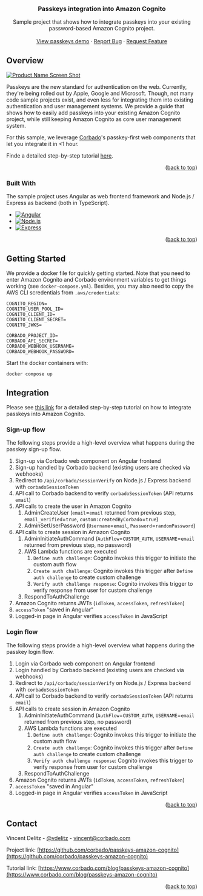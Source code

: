 <a name="readme-top"></a>

<!-- PROJECT LOGO -->
<br />
<div align="center">
  <h3 align="center">Passkeys integration into Amazon Cognito</h3>

  <p align="center">
    Sample project that shows how to integrate passkeys into your existing password-based Amazon Cognito project.
    <br />
    <br />
    <a href="https://passkeys.eu">View passkeys demo</a>
    ·
    <a href="https://github.com/corbado/passkeys-amazon-cognito/issues">Report Bug</a>
    ·
    <a href="https://github.com/corbado/passkeys-amazon-cognito/issues">Request Feature</a>
  </p>
</div>



<!-- ABOUT THE PROJECT -->
## Overview

[![Product Name Screen Shot][product-screenshot]](https://example.com)

Passkeys are the new standard for authentication on the web. Currently, they're being rolled out by Apple, Google and Microsoft. Though, not many code
sample projects exist, and even less for integrating them into existing authentication and user management systems. We provide a guide that shows how to easily add
passkeys into your existing Amazon Cognito project, while still keeping Amazon Cognito as core user management system.

For this sample, we leverage [Corbado](https://www.corbado.com)'s passkey-first web components that let you integrate it in <1 hour.

Finde a detailed step-by-step tutorial [here](https://www.corbado.com/blog/passkeys-amazon-cognito).

<p align="right">(<a href="#readme-top">back to top</a>)</p>



### Built With

The sample project uses Angular as web frontend framework and Node.js / Express as backend (both in TypeScript).

* [![Angular][Angular.io]][Angular-url]
* [![Node.js][Nodejs.org]][Nodejs-url]
* [![Express][Expressjs.com]][Express-url]

<p align="right">(<a href="#readme-top">back to top</a>)</p>


<!-- GETTING STARTED -->
## Getting Started

We provide a docker file for quickly getting started. Note that you need to enter Amazon Cognito and Corbado environment variables to get things working (see `docker-compose.yml`). Besides, you may also need to copy the AWS CLI scredentials from `.aws/credentials`:

```
COGNITO_REGION=
COGNITO_USER_POOL_ID=
COGNITO_CLIENT_ID=
COGNITO_CLIENT_SECRET=
COGNITO_JWKS=

CORBADO_PROJECT_ID=
CORBADO_API_SECRET=
CORBADO_WEBHOOK_USERNAME=
CORBADO_WEBHOOK_PASSWORD=
```

Start the docker containers with:

```
docker compose up
```

## Integration

Please see [this link](https://www.corbado.com/blog/passkeys-amazon-cognito) for a detailed step-by-step tutorial on how to integrate passkeys into Amazon Cognito.

### Sign-up flow
The following steps provide a high-level overview what happens during the passkey sign-up flow.

1. Sign-up via Corbado web component on Angular frontend
2. Sign-up handled by Corbado backend (existing users are checked via webhooks)
4. Redirect to `/api/corbado/sessionVerify` on Node.js / Express backend with `corbadoSessionToken`
5. API call to Corbado backend to verify `corbadoSessionToken` (API returns `email`)
6. API calls to create the user in Amazon Cognito
    1. AdminCreateUser (`email`=`email` returned from previous step, `email_verified`=`true`, `custom:createdByCorbado`=`true`)
    2. AdminSetUserPassword (`Username`=`email`, `Password`=`randomPassword`)
7. API calls to create session in Amazon Cognito
    1. AdminInitiateAuthCommand (`AuthFlow`=`CUSTOM_AUTH`, `USERNAME`=`email` returned from previous step, no password)
    2. AWS Lambda functions are executed
        1. `Define auth challenge`: Cognito invokes this trigger to initiate the custom auth flow
        2. `Create auth challenge`: Cognito invokes this trigger after `Define auth challenge` to create custom challenge
        3. `Verify auth challenge response`: Cognito invokes this trigger to verify response from user for custom challenge
    3. RespondToAuthChallenge
8. Amazon Cognito returns JWTs (`idToken`, `accessToken`, `refreshToken`)
9. `accessToken` "saved in Angular"
10. Logged-in page in Angular verifies `accessToken` in JavaScript

### Login flow
The following steps provide a high-level overview what happens during the passkey login flow.

1. Login via Corbado web component on Angular frontend
2. Login handled by Corbado backend (existing users are checked via webhooks)
3. Redirect to `/api/corbado/sessionVerify` on Node.js / Express backend with `corbadoSessionToken`
4. API call to Corbado backend to verify `corbadoSessionToken` (API returns `email`)
5. API calls to create session in Amazon Cognito
    1. AdminInitiateAuthCommand (`AuthFlow`=`CUSTOM_AUTH`, `USERNAME`=`email` returned from previous step, no password)
    2. AWS Lambda functions are executed
        1. `Define auth challenge`: Cognito invokes this trigger to initiate the custom auth flow
        2. `Create auth challenge`: Cognito invokes this trigger after `Define auth challenge` to create custom challenge
        3. `Verify auth challenge response`: Cognito invokes this trigger to verify response from user for custom challenge
    3. RespondToAuthChallenge
6. Amazon Cognito returns JWTs (`idToken`, `accessToken`, `refreshToken`)
7. `accessToken` "saved in Angular"
8. Logged-in page in Angular verifies `accessToken` in JavaScript

<p align="right">(<a href="#readme-top">back to top</a>)</p>


<!-- CONTACT -->
## Contact

Vincent Delitz - [@vdelitz](https://twitter.com/vdelitz) - vincent@corbado.com

Project link: [https://github.com/corbado/passkeys-amazon-cognito](https://github.com/corbado/passkeys-amazon-cognito)

Tutorial link: [https://www.corbado.com/blog/passkeys-amazon-cognito](https://www.corbado.com/blog/passkeys-amazon-cognito)

<p align="right">(<a href="#readme-top">back to top</a>)</p>


<!-- MARKDOWN LINKS & IMAGES -->

[product-screenshot]: images/screenshot.png
[Angular.io]: https://img.shields.io/badge/Angular-DD0031?style=for-the-badge&logo=angular&logoColor=white
[Angular-url]: https://angular.io/

[Nodejs-url]: https://nodejs.org/
[Nodejs.org]: https://img.shields.io/badge/Node.js-339933?style=for-the-badge&logo=node.js&logoColor=white

[Express-url]: https://expressjs.com/
[Expressjs.com]: https://img.shields.io/badge/Express-AEAEAE?style=for-the-badge&logo=express&logoColor=white
